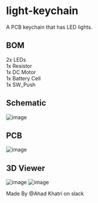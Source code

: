 # light-keychain

A PCB keychain that has LED lights.  

## BOM
2x LEDs  
1x Resistor  
1x DC Motor  
1x Battery Cell  
1x SW_Push  

## Schematic
![image](https://github.com/user-attachments/assets/01a95eac-d189-4380-bab2-f570d98b6fad)

## PCB
![image](https://github.com/user-attachments/assets/41c7f8cf-aabe-444a-88e8-b49fda3dc32f)


## 3D Viewer
![image](https://github.com/user-attachments/assets/f3d6e827-cc7e-4527-9e84-432226189859)
![image](https://github.com/user-attachments/assets/e8ef9095-17af-42c3-9560-350de2d7424d)



Made By @Ahad Khatri on slack
